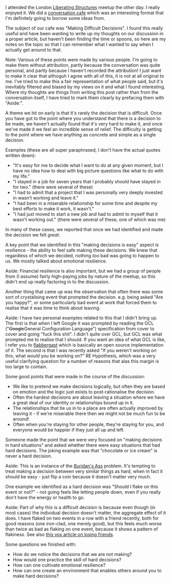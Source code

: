 I attended the London [Liberating Structures](http://www.liberatingstructures.com/) meetup the other day. I really enjoyed it.
We did a [conversation cafe](http://www.liberatingstructures.com/17-conversation-cafe/) which was an interesting format that I'm definitely going to borrow some ideas from.

The subject of our cafe was "Making Difficult Decisions". I found this really useful and have been wanting to write up my thoughts on our discussion in a proper article,
but haven't been finding the time or spoons, so here are my notes on the topic so that I can remember what I wanted to say when I actually get around to that.

Note: Various of these points were made by various people. I'm going to make them without attribution, partly because the conversation was quite personal, and partly because I haven't recorded the attribution!
I just want to make it clear that althoguh I agree with all of this, it is not at all original to me. I've tried to make this a fair representation of what people said, but it's inevitably filtered and biased by my views on it and what I found interesting. Where my thoughts are things from writing this post rather than from the conversation itself, I have tried to mark them clearly by prefacing them with "Aside:".

A theme we hit on early is that it's rarely the decision that is difficult. Once you have got to the point where you understand that there is a decision to be made, we haven't actually found that it's very hard to make it,
and once we've made it we feel an incredible sense of relief.
The difficulty is getting to the point where we have anything as concrete and simple as a single decision.

Examples (these are all super paraphrased, I don't have the actual quotes written down):

* "It's easy for me to decide what I want to do at any given moment, but I have no idea how to deal with big picture questions like what to do with my life."
* "I stayed in a job for seven years that I probably should have stayed in for two." (there were several of these)
* "I had to admit that a project that I was personally very deeply invested in wasn't working and leave it."
* "I had been in a miserable relationship for some time and despite my best efforts to make it work, it wasn't."
* "I had just moved to start a new job and had to admit to myself that it wasn't working out." (there were several of these, one of which was me)

In many of these cases, we reported that once we had identified and made the decision we felt *great*.

A key point that we identified in this "making decisions is easy" aspect is resilience - the ability to feel safe making these decisions. We knew that regardless of which we decided, nothing *too* bad was going to happen to us.
We mostly talked about emotional resilience.

Aside: Financial resilience is also important, but we had a group of people from (I assume) fairly high-paying jobs by nature of the meetup, so this didn't end up really factoring in to the discussion.

Another thing that came up was the observation that often there was some sort of crystalising event that prompted the decision. e.g. being asked "Are you happy?", or some particularly bad event at work that forced them to realise that it was time to think about leaving.

Aside: I have two personal examples related to this that I didn't bring up. The first is that when I left Google it was prompted by reading the GCL ("~~Google~~General Configuration Language") specification from cover to cover and going "fuck this shit". I didn't quite over GCL, but GCL was what prompted me to realise that I should. If you want an idea of what GCL is like, I refer you to [flabbergast](http://flabbergast.org/) which is basically an open source implementation of it. The second is that I was recently asked "If you weren't working on this, what *would* you be working on?" RE Hypothesis, which was a very useful clarifying question for a number of reasons that alas this margin is too large to contain.

Some good points that were made in the course of the discussion:

* We like to pretend we make decisions logically, but often they are based on emotion and the logic just exists to post-rationalise the decision.
* Often the hardest decisions are about leaving a situation where we have a great deal of our identity or relationships bound up in it.
* The relationships that tie us in to a place are often actually improved by leaving it - if we're miserable there then we might not be much fun to be around!
* Often when you're staying for other people, they're staying for you, and everyone would be happier if they just all up and left.

Someone made the point that we were very focused on "making decisions in hard situations" and asked whether there were easy situations that had hard decisions.
The joking example was that "chocolate or ice cream" is never a hard decision.

Aside: This is an instance of the [Buridan's Ass](https://en.wikipedia.org/wiki/Buridan%27s_ass) problem. It's tempting to treat making a decision between very similar things as hard, when in fact it should be easy - just flip a coin because it doesn't matter very much.

One example we identified as a hard decision was "Should I flake on this event or not?" - not going feels like letting people down, even if you really don't have the energy or health to go.

Aside: Part of why this is a difficult decision is because even though (in most cases) the individual decision doesn't matter, the aggregate effect of it does. I have flaked on two events in a row with a friend recently, both for good reasons (one iron-clad, one merely good), but this feels much worse than twice as bad as flaking on one event, because it shows a pattern of flakiness. See also [this vox article on losing friends](https://www.vox.com/first-person/2018/8/16/17694356/how-to-make-friends-adulthood).

Some questions we finished with:

* How do we notice the decisions that we are not making?
* How would one practice the skill of hard decisions?
* How can one cultivate emotional resilience?
* How can one create an environment that enables others around you to make hard decisions?
